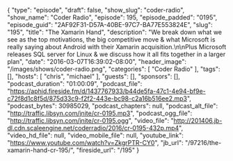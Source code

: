 {
  "type": "episode",
  "draft": false,
  "show_slug": "coder-radio",
  "show_name": "Coder Radio",
  "episode": 195,
  "episode_padded": "0195",
  "episode_guid": "2AF92F31-D57A-40BE-97C7-BA77E553824E",
  "slug": "195",
  "title": "The Xamarin Hand",
  "description": "We break down what we see as the top motivations, the big competitive move & what Microsoft is really saying about Android with their Xamarin acquisition.\n\nPlus Microsoft releases SQL server for Linux & we discuss how it all fits together in a larger plan",
  "date": "2016-03-07T16:39:02-08:00",
  "header_image": "/images/shows/coder-radio.png",
  "categories": [
    "Coder Radio"
  ],
  "tags": [],
  "hosts": [
    "chris",
    "michael"
  ],
  "guests": [],
  "sponsors": [],
  "podcast_duration": "01:00:09",
  "podcast_file": "https://aphid.fireside.fm/d/1437767933/b44de5fa-47c1-4e94-bf9e-c72f8d1c8f5d/875d33c9-f2f2-443e-bc98-c2a16b516ee2.mp3",
  "podcast_bytes": 30985029,
  "podcast_chapters": null,
  "podcast_alt_file": "http://traffic.libsyn.com/jnite/cr-0195.mp3",
  "podcast_ogg_file": "http://traffic.libsyn.com/jnite/cr-0195.ogg",
  "video_file": "http://201406.jb-dl.cdn.scaleengine.net/coderradio/2016/cr-0195-432p.mp4",
  "video_hd_file": null,
  "video_mobile_file": null,
  "youtube_link": "https://www.youtube.com/watch?v=ZkgrPTR-CY0",
  "jb_url": "/97216/the-xamarin-hand-cr-195/",
  "fireside_url": "/195"
}

